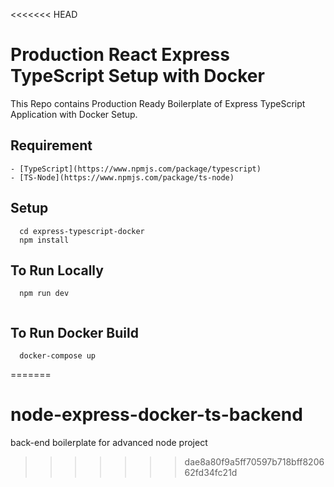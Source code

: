 <<<<<<< HEAD
# Production React Express TypeScript Setup with Docker
This Repo contains Production Ready Boilerplate of Express TypeScript Application with Docker Setup.
## Requirement
    - [TypeScript](https://www.npmjs.com/package/typescript)
    - [TS-Node](https://www.npmjs.com/package/ts-node)

## Setup

```
  cd express-typescript-docker
  npm install

```

## To Run Locally

```
  npm run dev
  
```

## To Run Docker Build

```
  docker-compose up
```
=======
# node-express-docker-ts-backend
back-end boilerplate for advanced node project 
>>>>>>> dae8a80f9a5ff70597b718bff820662fd34fc21d
